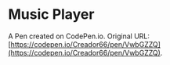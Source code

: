 # Music Player

A Pen created on CodePen.io. Original URL: [https://codepen.io/Creador66/pen/VwbGZZQ](https://codepen.io/Creador66/pen/VwbGZZQ).


